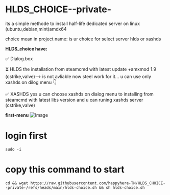# HLDS_CHOICE--private-

 its a simple methode to install half-life dedicated server on linux (ubuntu,debian,mint)amdx64

choice mean in project name: is ur choice for select server hlds or xashds 

**HLDS_choice have:**

✅ Dialog.box

⏳ HLDS the installation from steamcmd with latest update +amxmod 1.9 (cstrike,valve)--> is not avliable now steel work for it... u can use only xashds on dilog menu 👇

✅ XASHDS yes u can choose xashds on dialog menu to installing from steamcmd with latest libs version and u can runing xashds server (cstrike,valve)

**first-menu**
![Image]()

# login first
    sudo -i 
# copy this command to start
    cd && wget https://raw.githubusercontent.com/happyhere-TN/HLDS_CHOICE--private-/refs/heads/main/hlds-choice.sh && sh hlds-choice.sh 
